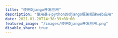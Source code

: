 ```yaml
---
title: "使用Django开发应用"
description: "使用基于python的django框架搭建web应用"
date: 2021-01-20T14:38:39+08:00
featured_image: "/images/使用Django开发应用.png"
disable_share: true
---
```



